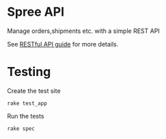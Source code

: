 Spree API
=========
Manage orders,shipments etc. with a simple REST API

See [RESTful API guide](http://spreecommerce.com/documentation/rest.html) for more details.

Testing
=======

Create the test site

    rake test_app

Run the tests

    rake spec

